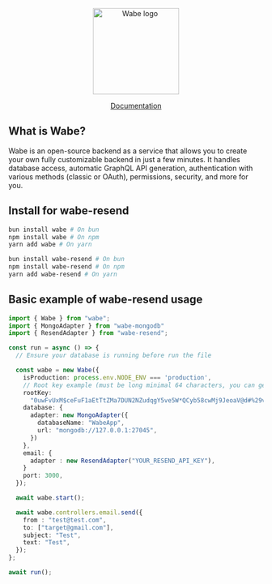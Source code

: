 <p align="center">
  <a href="https://wabe.dev"><img src="https://wabe.dev/assets/logo.png" alt="Wabe logo" height=170></a>
</p>

<div align="center">
  <a href="https://wabe.dev">Documentation</a>
</div>

## What is Wabe?

Wabe is an open-source backend as a service that allows you to create your own fully customizable backend in just a few minutes. It handles database access, automatic GraphQL API generation, authentication with various methods (classic or OAuth), permissions, security, and more for you.

## Install for wabe-resend

```sh
bun install wabe # On bun
npm install wabe # On npm
yarn add wabe # On yarn

bun install wabe-resend # On bun
npm install wabe-resend # On npm
yarn add wabe-resend # On yarn
```

## Basic example of wabe-resend usage

```ts
import { Wabe } from "wabe";
import { MongoAdapter } from "wabe-mongodb"
import { ResendAdapter } from "wabe-resend";

const run = async () => {
  // Ensure your database is running before run the file

  const wabe = new Wabe({
    isProduction: process.env.NODE_ENV === 'production',
    // Root key example (must be long minimal 64 characters, you can generate it online)
    rootKey:
      "0uwFvUxM$ceFuF1aEtTtZMa7DUN2NZudqgY5ve5W*QCyb58cwMj9JeoaV@d#%29v&aJzswuudVU1%nAT+rxS0Bh&OkgBYc0PH18*",
    database: {
      adapter: new MongoAdapter({
        databaseName: "WabeApp",
        url: "mongodb://127.0.0.1:27045",
      })
    },
    email: {
      adapter : new ResendAdapter("YOUR_RESEND_API_KEY"),
    }
    port: 3000,
  });

  await wabe.start();

  await wabe.controllers.email.send({
    from : "test@test.com",
    to: ["target@gmail.com"],
    subject: "Test",
    text: "Test",
  });
};

await run();
```
